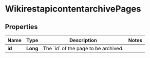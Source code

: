 # WikirestapicontentarchivePages

## Properties
Name | Type | Description | Notes
------------ | ------------- | ------------- | -------------
**id** | **Long** | The &#x60;id&#x60; of the page to be archived. | 
